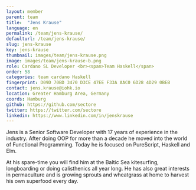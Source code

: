 ```yaml
---
layout: member
parent: team
title:  "Jens Krause"
language: en
permalink: /team/jens-krause/
defaulturl: /team/jens-krause/
slug: jens-krause
key: jens-krause
thumbnail: images/team/jens-krause.png
image: images/team/jens-krause-b.png
role: Cardano SL Developer <br><span>Team Haskell</span>
order: 58
categories: team cardano Haskell
fingerprint: D09D 70BD 3470 D3CE 47EE F33A AAC0 6D28 4D29 0BEB
contact: jens.krause@iohk.io
location: Greater Hamburg Area, Germany
coords: Hamburg
github: https://github.com/sectore
twitter: https://twitter.com/sectore
linkedin: https://www.linkedin.com/in/jenskrause
---
```

Jens is a Senior Software Developer with 17 years of experience in the industry. After doing OOP for more than a decade he moved into the world of Functional Programming. Today he is focused on PureScript, Haskell and Elm.

At his spare-time you will find him at the Baltic Sea kitesurfing, longboarding or doing calisthenics all year long. He has also great interests in permaculture and is growing sprouts and wheatgrass at home to harvest his own superfood every day.
